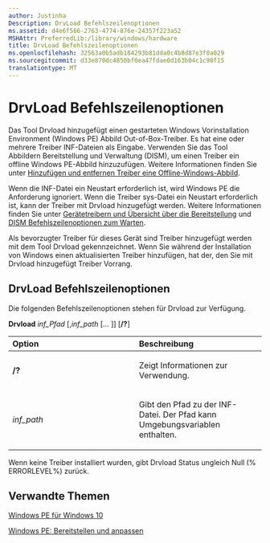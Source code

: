 ```yaml
---
author: Justinha
Description: DrvLoad Befehlszeilenoptionen
ms.assetid: d4e6f566-2763-4774-876e-24357f223a52
MSHAttr: PreferredLib:/library/windows/hardware
title: DrvLoad Befehlszeilenoptionen
ms.openlocfilehash: 32563a0b5adb184293b81dda0c4b8d87e3f0a029
ms.sourcegitcommit: d33e870dc4850bf0ea47fdae0d163b04c1c90f15
translationtype: MT
---
```

# <a name="drvload-command-line-options"></a>DrvLoad Befehlszeilenoptionen


Das Tool Drvload hinzugefügt einen gestarteten Windows Vorinstallation Environment (Windows PE) Abbild Out-of-Box-Treiber. Es hat eine oder mehrere Treiber INF-Dateien als Eingabe. Verwenden Sie das Tool Abbildern Bereitstellung und Verwaltung (DISM), um einen Treiber ein offline Windows PE-Abbild hinzuzufügen. Weitere Informationen finden Sie unter [Hinzufügen und entfernen Treiber eine Offline-Windows-Abbild](add-and-remove-drivers-to-an-offline-windows-image.md).

Wenn die INF-Datei ein Neustart erforderlich ist, wird Windows PE die Anforderung ignoriert. Wenn die Treiber sys-Datei ein Neustart erforderlich ist, kann der Treiber mit Drvload hinzugefügt werden. Weitere Informationen finden Sie unter [Gerätetreibern und Übersicht über die Bereitstellung](device-drivers-and-deployment-overview.md) und [DISM Befehlszeilenoptionen zum Warten](dism-driver-servicing-command-line-options-s14.md).

Als bevorzugter Treiber für dieses Gerät sind Treiber hinzugefügt werden mit dem Tool Drvload gekennzeichnet. Wenn Sie während der Installation von Windows einen aktualisierten Treiber hinzufügen, hat der, den Sie mit Drvload hinzugefügt Treiber Vorrang.

## <a name="span-iddrvloadcommand-lineoptionsspanspan-iddrvloadcommand-lineoptionsspanspan-iddrvloadcommand-lineoptionsspandrvload-command-line-options"></a><span id="Drvload_Command-Line_Options"></span><span id="drvload_command-line_options"></span><span id="DRVLOAD_COMMAND-LINE_OPTIONS"></span>DrvLoad Befehlszeilenoptionen


Die folgenden Befehlszeilenoptionen stehen für Drvload zur Verfügung.

**Drvload** *inf\_Pfad* \[,*inf\_path* \[... \]\] \[**/?**\]

<table>
<colgroup>
<col width="50%" />
<col width="50%" />
</colgroup>
<thead>
<tr class="header">
<th align="left">Option</th>
<th align="left">Beschreibung</th>
</tr>
</thead>
<tbody>
<tr class="odd">
<td align="left"><p><strong>/?</strong></p></td>
<td align="left"><p>Zeigt Informationen zur Verwendung.</p></td>
</tr>
<tr class="even">
<td align="left"><p><em>inf_path</em></p></td>
<td align="left"><p>Gibt den Pfad zu der INF-Datei. Der Pfad kann Umgebungsvariablen enthalten.</p></td>
</tr>
</tbody>
</table>

 

Wenn keine Treiber installiert wurden, gibt Drvload Status ungleich Null (% ERRORLEVEL%) zurück.

## <a name="span-idrelatedtopicsspanrelated-topics"></a><span id="related_topics"></span>Verwandte Themen


[Windows PE für Windows 10](winpe-intro.md)

[Windows PE: Bereitstellen und anpassen](winpe-mount-and-customize.md)

 

 






